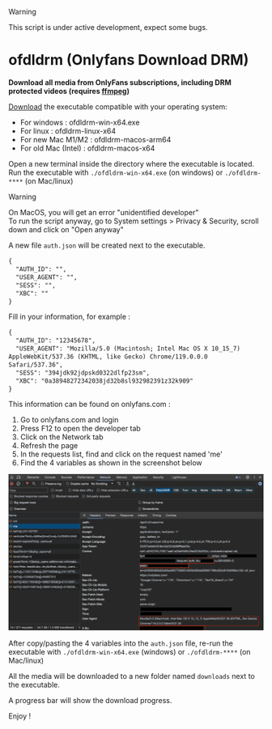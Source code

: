 > [!WARNING]
> This script is under active development, expect some bugs.

# ofdldrm (Onlyfans Download DRM)
**Download all media from OnlyFans subscriptions, including DRM protected videos (requires [ffmpeg](https://ffmpeg.org/download.html))**

[Download](https://github.com/ztkw/ofdldrm/releases) the executable compatible with your operating system:

- For windows : ofdldrm-win-x64.exe
- For linux : ofdldrm-linux-x64
- For new Mac M1/M2 : ofdldrm-macos-arm64
- For old Mac (Intel) : ofdldrm-macos-x64

Open a new terminal inside the directory where the executable is located.  
Run the executable with `./ofdldrm-win-x64.exe` (on windows) or `./ofdldrm-****` (on Mac/linux)  
> [!WARNING]
> On MacOS, you will get an error "unidentified developer"  
> To run the script anyway, go to System settings > Privacy & Security, scroll down and click on "Open anyway"

A new file `auth.json` will be created next to the executable.
```
{
  "AUTH_ID": "",
  "USER_AGENT": "",
  "SESS": "",
  "XBC": ""
}
```

Fill in your information, for example :
```
{
  "AUTH_ID": "12345678",
  "USER_AGENT": "Mozilla/5.0 (Macintosh; Intel Mac OS X 10_15_7) AppleWebKit/537.36 (KHTML, like Gecko) Chrome/119.0.0.0 Safari/537.36",
  "SESS": "394jdk92jdpskd0322dlfp23sm",
  "XBC": "0a38948272342038jd32b8sl932982391z32k909"
}
```

This information can be found on onlyfans.com :
1. Go to onlyfans.com and login
2. Press F12 to open the developer tab
3. Click on the Network tab
4. Refresh the page
5. In the requests list, find and click on the request named 'me'
6. Find the 4 variables as shown in the screenshot below
   
![image](https://github.com/ztkw/ofdldrm/blob/main/authinfo.png)

After copy/pasting the 4 variables into the `auth.json` file, re-run the executable with `./ofdldrm-win-x64.exe` (windows) or `./ofdldrm-****` (on Mac/linux)  

All the media will be downloaded to a new folder named `downloads` next to the executable.  

A progress bar will show the download progress.  

Enjoy !
